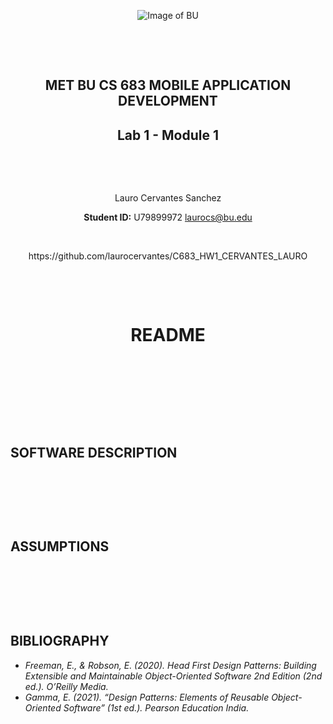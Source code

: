 <div align="center"> 


![Image of BU](https://i.ibb.co/26kRT2W/Screenshot-from-2021-07-10-23-59-56.png)

<p>&nbsp;</p>
<p>&nbsp;</p>


## **MET BU CS 683 MOBILE APPLICATION DEVELOPMENT**
## Lab 1 - Module 1


<p>&nbsp;</p>
<p>&nbsp;</p>


Lauro Cervantes Sanchez

<b>Student ID:</b> U79899972
laurocs@bu.edu
<p>&nbsp;</p>
https://github.com/laurocervantes/C683_HW1_CERVANTES_LAURO

<p>&nbsp;</p>
<p>&nbsp;</p>


  <h1>README</h1> 
</div>

<p>&nbsp;</p>
<p>&nbsp;</p>
<p>&nbsp;</p>
<p>&nbsp;</p>

## SOFTWARE DESCRIPTION
<div align="justify"> 


<p>&nbsp;</p>
<p>&nbsp;</p>
<p>&nbsp;</p>
  
## ASSUMPTIONS
  

  
</div>
<p>&nbsp;</p>
<p>&nbsp;</p>
<p>&nbsp;</p>
  
  
  
## BIBLIOGRAPHY

  - *Freeman, E., & Robson, E. (2020). Head First Design Patterns: Building Extensible and Maintainable Object-Oriented Software 2nd Edition (2nd ed.). O’Reilly Media.*
  - *Gamma, E. (2021). “Design Patterns: Elements of Reusable Object-Oriented Software” (1st ed.). Pearson Education India.*

